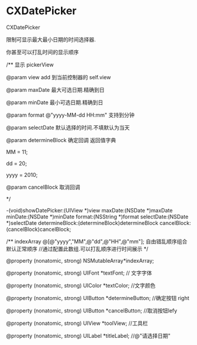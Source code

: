 # CXDatePicker
CXDatePicker

限制可显示最大最小日期的时间选择器.

你甚至可以打乱时间的显示顺序

/**
 显示 pickerView
 
 @param view add 到当前控制器的 self.view
 
 @param maxDate 最大可选日期.精确到日
 
 @param minDate 最小可选日期.精确到日
 
 @param format @"yyyy-MM-dd HH:mm" 支持到分钟
 
 @param selectDate 默认选择的时间.不填默认为当天
 
 @param determineBlock  确定回调 返回值字典
 
 MM = 11;
 
 dd = 20;
 
 yyyy = 2010;
 
 @param cancelBlock 取消回调
 
 */
 
-(void)showDatePicker:(UIView *)view maxDate:(NSDate *)maxDate minDate:(NSDate *)minDate format:(NSString *)format selectDate:(NSDate *)selectDate determineBlock:(determineBlock)determineBlock cancelBlock:(cancelBlock)cancelBlock;

/**
indexArray @[@"yyyy","MM",@"dd",@"HH",@"mm"]; 自由错乱顺序组合 默认正常顺序
 //通过配置此数组.可以打乱顺序进行时间展示
 */

@property (nonatomic, strong)  NSMutableArray*indexArray;

@property (nonatomic, strong) UIFont *textFont; // 文字字体

@property (nonatomic, strong) UIColor *textColor; //文字颜色

@property (nonatomic, strong) UIButton *determineButton; //确定按钮 right

@property (nonatomic, strong) UIButton *cancelButton; //取消按钮lefy

@property (nonatomic, strong) UIView *toolView; //工具栏

@property (nonatomic, strong) UILabel *titleLabel; //@"请选择日期"
